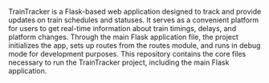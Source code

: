 TrainTracker is a Flask-based web application designed to track and provide updates on train schedules and statuses. It serves as a convenient platform for users to get real-time information about train timings, delays, and platform changes. Through the main Flask application file, the project initializes the app, sets up routes from the routes module, and runs in debug mode for development purposes. This repository contains the core files necessary to run the TrainTracker project, including the main Flask application.